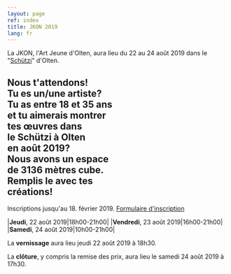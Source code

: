 ```yaml
---
layout: page
ref: index
title: JKON 2019
lang: fr
---
```


La JKON, l'Art Jeune d'Olten, aura lieu du 22 au 24 août 2019 dans le "[Schützi](https://schuetzi.ch/)" d'Olten. 

## Nous t'attendons!<br>Tu es un/une artiste?<br>Tu as entre 18 et 35 ans<br>et tu aimerais montrer<br>tes œuvres dans<br> le Schützi à Olten<br>en août 2019?<br>Nous avons un espace<br>de 3136 mètres cube.<br>Remplis le avec tes<br>créations!
Inscriptions jusqu'au 18. février 2019. [Formulaire d'inscription](/call-for-artists.fr.html/)

<!-- ### Horaires d'ouvertures de l'exposition -->

|__Jeudi__, 22 août 2019|18h00-21h00|
|__Vendredi__, 23 août 2019|16h00-21h00|
|__Samedi__, 24 août 2019|10h00-21h00|

La __vernissage__ aura lieu jeudi 22 août 2019 à 18h30.

La __clôture__, y compris la remise des prix, aura lieu le samedi 24 août 2019 à 17h30.
